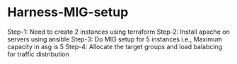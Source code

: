 # Harness-MIG-setup


Step-1: Need to create 2 instances using terraform
Step-2: Install apache on servers using ansible
Step-3: Do MIG setup for 5 instances i.e., Maximum capacity in asg is 5
Step-4: Allocate the target groups and load balabcing for traffic distribution
